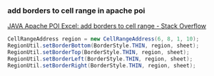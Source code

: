 ###  add borders to cell range in apache poi


[JAVA Apache POI Excel: add borders to cell range - Stack Overflow](https://stackoverflow.com/questions/28564967/java-apache-poi-excel-add-borders-to-cell-range "JAVA Apache POI Excel: add borders to cell range - Stack Overflow")


 

```java
CellRangeAddress region = new CellRangeAddress(6, 8, 1, 10);
RegionUtil.setBorderBottom(BorderStyle.THIN, region, sheet);
RegionUtil.setBorderTop(BorderStyle.THIN, region, sheet);
RegionUtil.setBorderLeft(BorderStyle.THIN, region, sheet);
RegionUtil.setBorderRight(BorderStyle.THIN, region, sheet);
```
